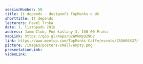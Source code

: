 ```yaml
---
sessionNumber: 50
title: It depends - designeři TopMonks o UX
shortTitle: It depends
lecturers: Pavel Trnka
date: 1. listopadu 2018
address: Jamm Club, Pod kaštany 3, 160 00 Praha
mapLink: https://goo.gl/maps/D2WMNNpDZ9D2
link: https://www.meetup.com/TopMonks-Caffe/events/255606837/
picture: /images/posters-small/empty.png
presentationLink:
videoLink:
---
```

